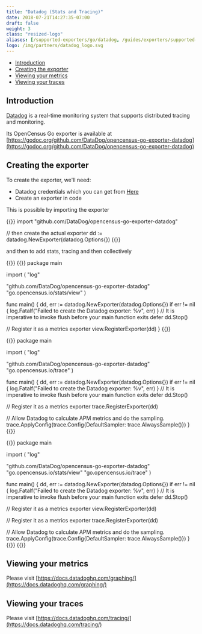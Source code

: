 ```yaml
---
title: "Datadog (Stats and Tracing)"
date: 2018-07-21T14:27:35-07:00
draft: false
weight: 3
class: "resized-logo"
aliases: [/supported-exporters/go/datadog, /guides/exporters/supported-exporters/go/datadog]
logo: /img/partners/datadog_logo.svg
---
```


- [Introduction](#introduction)
- [Creating the exporter](#creating-the-exporter)
- [Viewing your metrics](#viewing-your-metrics)
- [Viewing your traces](#viewing-your-traces)

## Introduction
[Datadog](https://www.datadoghq.com/) is a real-time monitoring system that supports distributed tracing and monitoring.

Its OpenCensus Go exporter is available at [https://godoc.org/github.com/DataDog/opencensus-go-exporter-datadog](https://godoc.org/github.com/DataDog/opencensus-go-exporter-datadog)


## Creating the exporter

To create the exporter, we'll need:
* Datadog credentials which you can get from [Here](https://docs.datadoghq.com/getting_started/)
* Create an exporter in code

This is possible by importing the exporter

{{<highlight go>}}
import "github.com/DataDog/opencensus-go-exporter-datadog"

// then create the actual exporter
dd := datadog.NewExporter(datadog.Options{})
{{</highlight>}}

and then to add stats, tracing and then collectively

{{<tabs Stats Tracing All>}}
{{<highlight go>}}
package main

import (
  "log"

  "github.com/DataDog/opencensus-go-exporter-datadog"
  "go.opencensus.io/stats/view"
)

func main() {
  dd, err := datadog.NewExporter(datadog.Options{})
  if err != nil {
    log.Fatalf("Failed to create the Datadog exporter: %v", err)
  }
  // It is imperative to invoke flush before your main function exits
  defer dd.Stop()

  // Register it as a metrics exporter
  view.RegisterExporter(dd)
}
{{</highlight>}}

{{<highlight go>}}
package main

import (
   "log"

  "github.com/DataDog/opencensus-go-exporter-datadog"
  "go.opencensus.io/trace"
)

func main() {
  dd, err := datadog.NewExporter(datadog.Options{})
  if err != nil {
    log.Fatalf("Failed to create the Datadog exporter: %v", err)
  }
  // It is imperative to invoke flush before your main function exits
  defer dd.Stop()

  // Register it as a metrics exporter
  trace.RegisterExporter(dd)

  // Allow Datadog to calculate APM metrics and do the sampling.
  trace.ApplyConfig(trace.Config{DefaultSampler: trace.AlwaysSample()})
}
{{</highlight>}}

{{<highlight go>}}
package main

import (
  "log"

  "github.com/DataDog/opencensus-go-exporter-datadog"
  "go.opencensus.io/stats/view"
  "go.opencensus.io/trace"
)

func main() {
  dd, err := datadog.NewExporter(datadog.Options{})
  if err != nil {
    log.Fatalf("Failed to create the Datadog exporter: %v", err)
  }
  // It is imperative to invoke flush before your main function exits
  defer dd.Stop()

  // Register it as a metrics exporter
  view.RegisterExporter(dd)

  // Register it as a metrics exporter
  trace.RegisterExporter(dd)

  // Allow Datadog to calculate APM metrics and do the sampling.
  trace.ApplyConfig(trace.Config{DefaultSampler: trace.AlwaysSample()})
}
{{</highlight>}}
{{</tabs>}}

## Viewing your metrics
Please visit [https://docs.datadoghq.com/graphing/](https://docs.datadoghq.com/graphing/)

## Viewing your traces
Please visit [https://docs.datadoghq.com/tracing/](https://docs.datadoghq.com/tracing/)
